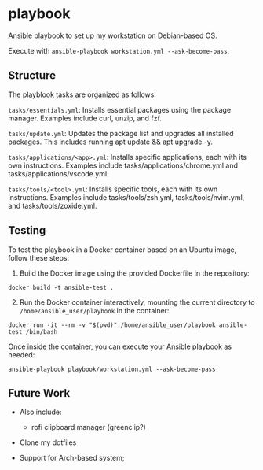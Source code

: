 # playbook

Ansible playbook to set up my workstation on Debian-based OS.

Execute with `ansible-playbook workstation.yml --ask-become-pass`.


## Structure
The playblook tasks are organized as follows:

`tasks/essentials.yml`: Installs essential packages using the package manager. Examples include curl, unzip, and fzf.

`tasks/update.yml`: Updates the package list and upgrades all installed packages. This includes running apt update && apt upgrade -y.

`tasks/applications/<app>.yml`: Installs specific applications, each with its own instructions. Examples include tasks/applications/chrome.yml and tasks/applications/vscode.yml.

`tasks/tools/<tool>.yml`: Installs specific tools, each with its own instructions. Examples include tasks/tools/zsh.yml, tasks/tools/nvim.yml, and tasks/tools/zoxide.yml.


## Testing

To test the playbook in a Docker container based on an Ubuntu image, follow these steps:

1. Build the Docker image using the provided Dockerfile in the repository:
```
docker build -t ansible-test .
```

2. Run the Docker container interactively, mounting the current directory to `/home/ansible_user/playbook` in the container:
```
docker run -it --rm -v "$(pwd)":/home/ansible_user/playbook ansible-test /bin/bash
```

Once inside the container, you can execute your Ansible playbook as needed:
```
ansible-playbook playbook/workstation.yml --ask-become-pass
```

## Future Work

- Also include:
  - rofi clipboard manager (greenclip?)

- Clone my dotfiles
- Support for Arch-based system;

